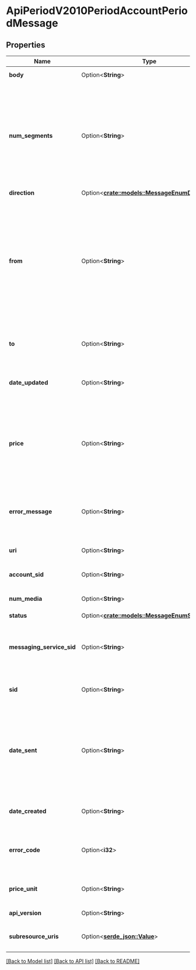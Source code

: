# ApiPeriodV2010PeriodAccountPeriodMessage

## Properties

Name | Type | Description | Notes
------------ | ------------- | ------------- | -------------
**body** | Option<**String**> | The text content of the message | [optional]
**num_segments** | Option<**String**> | The number of segments that make up the complete message. SMS message bodies that exceed the [character limit](https://www.twilio.com/docs/glossary/what-sms-character-limit) are segmented and charged as multiple messages. Note: For messages sent via a Messaging Service, `num_segments` is initially `0`, since a sender hasn't yet been assigned. | [optional]
**direction** | Option<[**crate::models::MessageEnumDirection**](message_enum_direction.md)> |  | [optional]
**from** | Option<**String**> | The sender's phone number (in [E.164](https://en.wikipedia.org/wiki/E.164) format), [alphanumeric sender ID](https://www.twilio.com/docs/sms/quickstart), [Wireless SIM](https://www.twilio.com/docs/iot/wireless/programmable-wireless-send-machine-machine-sms-commands), [short code](https://www.twilio.com/en-us/messaging/channels/sms/short-codes), or  [channel address](https://www.twilio.com/docs/messaging/channels) (e.g., `whatsapp:+15554449999`). For incoming messages, this is the number or channel address of the sender. For outgoing messages, this value is a Twilio phone number, alphanumeric sender ID, short code, or channel address from which the message is sent. | [optional]
**to** | Option<**String**> | The recipient's phone number (in [E.164](https://en.wikipedia.org/wiki/E.164) format) or [channel address](https://www.twilio.com/docs/messaging/channels) (e.g. `whatsapp:+15552229999`) | [optional]
**date_updated** | Option<**String**> | The [RFC 2822](https://datatracker.ietf.org/doc/html/rfc2822#section-3.3) timestamp (in GMT) of when the Message resource was last updated | [optional]
**price** | Option<**String**> | The amount billed for the message in the currency specified by `price_unit`. The `price` is populated after the message has been sent/received, and may not be immediately availalble. View the [Pricing page](https://www.twilio.com/en-us/pricing) for more details. | [optional]
**error_message** | Option<**String**> | The description of the `error_code` if the Message `status` is `failed` or `undelivered`. If no error was encountered, the value is `null`. | [optional]
**uri** | Option<**String**> | The URI of the Message resource, relative to `https://api.twilio.com`. | [optional]
**account_sid** | Option<**String**> | The SID of the [Account](https://www.twilio.com/docs/iam/api/account) associated with the Message resource | [optional]
**num_media** | Option<**String**> | The number of media files associated with the Message resource. | [optional]
**status** | Option<[**crate::models::MessageEnumStatus**](message_enum_status.md)> |  | [optional]
**messaging_service_sid** | Option<**String**> | The SID of the [Messaging Service](https://www.twilio.com/docs/messaging/api/service-resource) associated with the Message resource. The value is `null` if a Messaging Service was not used. | [optional]
**sid** | Option<**String**> | The unique, Twilio-provided string that identifies the Message resource. | [optional]
**date_sent** | Option<**String**> | The [RFC 2822](https://datatracker.ietf.org/doc/html/rfc2822#section-3.3) timestamp (in GMT) of when the Message was sent. For an outgoing message, this is when Twilio sent the message. For an incoming message, this is when Twilio sent the HTTP request to your incoming message webhook URL. | [optional]
**date_created** | Option<**String**> | The [RFC 2822](https://datatracker.ietf.org/doc/html/rfc2822#section-3.3) timestamp (in GMT) of when the Message resource was created | [optional]
**error_code** | Option<**i32**> | The [error code](https://www.twilio.com/docs/api/errors) returned if the Message `status` is `failed` or `undelivered`. If no error was encountered, the value is `null`. | [optional]
**price_unit** | Option<**String**> | The currency in which `price` is measured, in [ISO 4127](https://www.iso.org/iso/home/standards/currency_codes.htm) format (e.g. `usd`, `eur`, `jpy`). | [optional]
**api_version** | Option<**String**> | The API version used to process the Message | [optional]
**subresource_uris** | Option<[**serde_json::Value**](.md)> | A list of related resources identified by their URIs relative to `https://api.twilio.com` | [optional]

[[Back to Model list]](../README.md#documentation-for-models) [[Back to API list]](../README.md#documentation-for-api-endpoints) [[Back to README]](../README.md)



